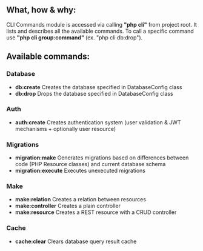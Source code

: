 ## What, how & why:
CLI Commands module is accessed via calling **"php cli"** from project root. It lists and describes all the available commands. To call a specific command use **"php cli group:command"** (ex. "php cli db:drop").

## Available commands:

### Database
* **db:create** Creates the database specified in DatabaseConfig class
* **db:drop** Drops the database specified in DatabaseConfig class
### Auth
* **auth:create** Creates authentication system (user validation & JWT mechanisms + optionally user resource)
### Migrations
* **migration:make** Generates migrations based on differences between code (PHP Resource classes) and current database schema
* **migration:execute** Executes unexecuted migrations
### Make
* **make:relation** Creates a relation between resources
* **make:controller** Creates a plain controller
* **make:resource** Creates a REST resource with a CRUD controller
### Cache
* **cache:clear** Clears database query result cache   
